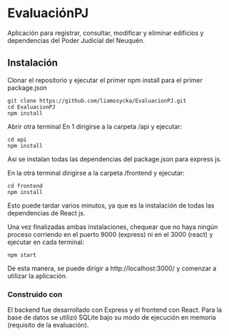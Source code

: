 
# EvaluaciónPJ 

Aplicación para registrar, consultar, modificar y eliminar edificios y dependencias del Poder Judicial del Neuquén.

## Instalación

Clonar el repositorio y ejecutar el primer npm install para el primer package.json

```shell
git clone https://github.com/liamosycka/EvaluacionPJ.git
cd EvaluacionPJ
npm install
```

Abrir otra terminal
En 1 dirigirse a la carpeta /api y ejecutar:

```shell
cd api
npm install
```
Así se instalan todas las dependencias del package.json para express js.

En la otra terminal dirigirse a la carpeta /frontend y ejecutar:

```shell
cd frontend
npm install
```

Esto puede tardar varios minutos, ya que es la instalación de todas las dependencias de React js.

Una vez finalizadas ambas instalaciones, chequear que no haya ningún proceso corriendo en el puerto 9000 (express) ni en el 3000 (react) y ejecutar en cada terminal:

```shell
npm start
```
De esta manera, se puede dirigir a http://localhost:3000/ y comenzar a utilizar la aplicación.


### Construido con
El backend fue desarrollado con Express y el frontend con React. Para la base de datos se utilizó SQLite bajo su modo de ejecución en memoria (requisito de la evaluación).

